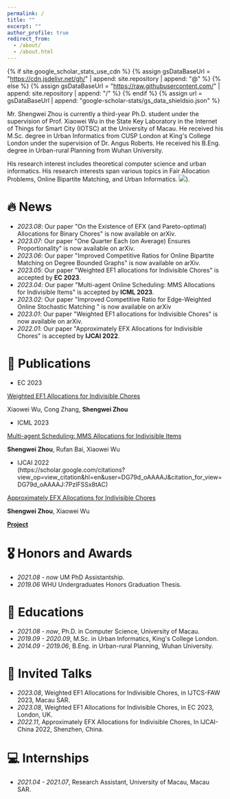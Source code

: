 ```yaml
---
permalink: /
title: ""
excerpt: ""
author_profile: true
redirect_from: 
  - /about/
  - /about.html
---
```


{% if site.google_scholar_stats_use_cdn %}
{% assign gsDataBaseUrl = "https://cdn.jsdelivr.net/gh/" | append: site.repository | append: "@" %}
{% else %}
{% assign gsDataBaseUrl = "https://raw.githubusercontent.com/" | append: site.repository | append: "/" %}
{% endif %}
{% assign url = gsDataBaseUrl | append: "google-scholar-stats/gs_data_shieldsio.json" %}

<span class='anchor' id='about-me'></span>

Mr. Shengwei Zhou is currently a third-year Ph.D. student under the supervision of Prof. Xiaowei Wu in the State Key Laboratory in the Internet of Things for Smart City (IOTSC) at the University of Macau. He received his M.Sc. degree in Urban Informatics from CUSP London at King's College London under the supervision of Dr. Angus Roberts. He received his B.Eng. degree in Urban-rural Planning from Wuhan University. 

His research interest includes theoretical computer science and urban informatics. His research interests span various topics in Fair Allocation Problems, Online Bipartite Matching, and Urban Informatics. <a href='https://scholar.google.com/citations?user=DG79d_oAAAAJ'><img src="https://img.shields.io/endpoint?url={{ url | url_encode }}&logo=Google%20Scholar&labelColor=f6f6f6&color=9cf&style=flat&label=citations"></a>).


# 🔥 News
- *2023.08*: Our paper "On the Existence of EFX (and Pareto-optimal) Allocations for Binary Chores" is now available on arXiv.
- *2023.07*: Our paper "One Quarter Each (on Average) Ensures Proportionality" is now available on arXiv.
- *2023.06*: Our paper "Improved Competitive Ratios for Online Bipartite Matching on Degree Bounded Graphs" is now available on arXiv.
- *2023.05*: Our paper "Weighted EF1 allocations for Indivisible Chores" is accepted by **EC 2023**.
- *2023.04*: Our paper "Multi-agent Online Scheduling: MMS Allocations for Indivisible Items" is accepted by **ICML 2023**.
- *2023.02*: Our paper "Improved Competitive Ratio for Edge-Weighted Online Stochastic Matching " is now available on arXiv
- *2023.01*: Our paper "Weighted EF1 allocations for Indivisible Chores" is now available on arXiv.
- *2022.01*: Our paper "Approximately EFX Allocations for Indivisible Chores" is accepted by **IJCAI 2022**.

# 📝 Publications 

- <div><div class="badge">EC 2023</div> <span class='show_paper_citations' data='DG79d_oAAAAJ:9ZlFYXVOiuMC'></span>

[Weighted EF1 Allocations for Indivisible Chores](https://arxiv.org/abs/2301.08090)

Xiaowei Wu, Cong Zhang, **Shengwei Zhou**

- <div><div class="badge">ICML 2023</div> <span class='show_paper_citations' data='DG79d_oAAAAJ:9ZlFYXVOiuMC'></span>

[Multi-agent Scheduling: MMS Allocations for Indivisible Items](https://arxiv.org/abs/2304.13405)

**Shengwei Zhou**, Rufan Bai, Xiaowei Wu

- <div><div class="badge">IJCAI 2022</div> (https://scholar.google.com/citations?view_op=view_citation&hl=en&user=DG79d_oAAAAJ&citation_for_view=DG79d_oAAAAJ:7PzlFSSx8tAC) <strong><span class='show_paper_citations' data='DG79d_oAAAAJ:7PzlFSSx8tAC'></span></strong>

[Approximately EFX Allocations for Indivisible Chores](https://arxiv.org/abs/2109.07313)

**Shengwei Zhou**, Xiaowei Wu

[**Project**](https://scholar.google.com/citations?view_op=view_citation&hl=en&user=DG79d_oAAAAJ&citation_for_view=DG79d_oAAAAJ:7PzlFSSx8tAC) <strong><span class='show_paper_citations' data='DG79d_oAAAAJ:7PzlFSSx8tAC'></span></strong>

# 🎖 Honors and Awards
- *2021.08 - now* UM PhD Assistantship.
- *2019.06* WHU Undergraduates Honors Graduation Thesis.

# 📖 Educations
- *2021.08 - now*, Ph.D. in Computer Science, University of Macau. 
- *2019.09 - 2020.09*, M.Sc. in Urban Informatics, King's College London. 
- *2014.09 - 2019.06*, B.Eng. in Urban-rural Planning, Wuhan University.

# 💬 Invited Talks
- *2023.08*, Weighted EF1 Allocations for Indivisible Chores, in IJTCS-FAW 2023, Macau SAR.
- *2023.08*, Weighted EF1 Allocations for Indivisible Chores, in EC 2023, London, UK.
- *2022.11*, Approximately EFX Allocations for Indivisible Chores, In IJCAI-China 2022, Shenzhen, China.

# 💻 Internships
- *2021.04 - 2021.07*, Research Assistant, University of Macau, Macau SAR.

